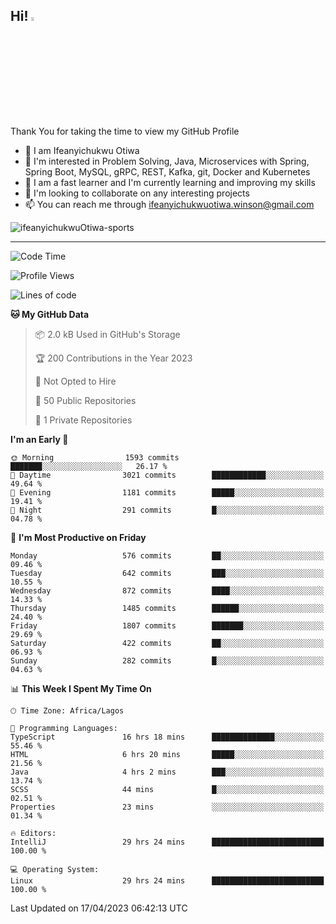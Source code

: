 <!-- BLOG-POST-LIST:START --><!-- BLOG-POST-LIST:END -->

## Hi! <img src="https://media.giphy.com/media/hvRJCLFzcasrR4ia7z/giphy.gif" width="4%"> 

Thank You for taking the time to view my GitHub Profile

- 👋 I am Ifeanyichukwu Otiwa
- 👀 I'm interested in Problem Solving, Java, Microservices with Spring, Spring Boot, MySQL, gRPC, REST, Kafka, git, Docker and Kubernetes
- 🌱 I am a fast learner and I'm currently learning and improving my skills
- 💞️ I'm looking to collaborate on any interesting projects
- 📫 You can reach me through ifeanyichukwuotiwa.winson@gmail.com

<p align="left" marginTop="10px"> <img src="https://komarev.com/ghpvc/?username=ifeanyichukwuOtiwa-sports&label=Profile%20views&color=0e75b6&style=for-the-badge" alt="ifeanyichukwuOtiwa-sports" /> </p>

***

<!--START_SECTION:waka-->
![Code Time](http://img.shields.io/badge/Code%20Time-1%2C297%20hrs%2021%20mins-blue)

![Profile Views](http://img.shields.io/badge/Profile%20Views-1-blue)

![Lines of code](https://img.shields.io/badge/From%20Hello%20World%20I%27ve%20Written-2.0%20million%20lines%20of%20code-blue)

**🐱 My GitHub Data** 

> 📦 2.0 kB Used in GitHub's Storage 
 > 
> 🏆 200 Contributions in the Year 2023
 > 
> 🚫 Not Opted to Hire
 > 
> 📜 50 Public Repositories 
 > 
> 🔑 1 Private Repositories 
 > 
**I'm an Early 🐤** 

```text
🌞 Morning                1593 commits        ███████░░░░░░░░░░░░░░░░░░   26.17 % 
🌆 Daytime                3021 commits        ████████████░░░░░░░░░░░░░   49.64 % 
🌃 Evening                1181 commits        █████░░░░░░░░░░░░░░░░░░░░   19.41 % 
🌙 Night                  291 commits         █░░░░░░░░░░░░░░░░░░░░░░░░   04.78 % 
```
📅 **I'm Most Productive on Friday** 

```text
Monday                   576 commits         ██░░░░░░░░░░░░░░░░░░░░░░░   09.46 % 
Tuesday                  642 commits         ███░░░░░░░░░░░░░░░░░░░░░░   10.55 % 
Wednesday                872 commits         ████░░░░░░░░░░░░░░░░░░░░░   14.33 % 
Thursday                 1485 commits        ██████░░░░░░░░░░░░░░░░░░░   24.40 % 
Friday                   1807 commits        ███████░░░░░░░░░░░░░░░░░░   29.69 % 
Saturday                 422 commits         ██░░░░░░░░░░░░░░░░░░░░░░░   06.93 % 
Sunday                   282 commits         █░░░░░░░░░░░░░░░░░░░░░░░░   04.63 % 
```


📊 **This Week I Spent My Time On** 

```text
🕑︎ Time Zone: Africa/Lagos

💬 Programming Languages: 
TypeScript               16 hrs 18 mins      ██████████████░░░░░░░░░░░   55.46 % 
HTML                     6 hrs 20 mins       █████░░░░░░░░░░░░░░░░░░░░   21.56 % 
Java                     4 hrs 2 mins        ███░░░░░░░░░░░░░░░░░░░░░░   13.74 % 
SCSS                     44 mins             █░░░░░░░░░░░░░░░░░░░░░░░░   02.51 % 
Properties               23 mins             ░░░░░░░░░░░░░░░░░░░░░░░░░   01.34 % 

🔥 Editors: 
IntelliJ                 29 hrs 24 mins      █████████████████████████   100.00 % 

💻 Operating System: 
Linux                    29 hrs 24 mins      █████████████████████████   100.00 % 
```


 Last Updated on 17/04/2023 06:42:13 UTC
<!--END_SECTION:waka-->

<!--
<p align="center">
![trophy](https://github-profile-trophy.vercel.app/?username=ifeanyichukwuOtiwa-sports&theme=onedark) (https://github.com/ryo-ma/github-profile-trophy)
</p>
-->

<!---
ifeanyi-otiwa/ifeanyi-otiwa is a ✨ special ✨ repository because its `README.md` (this file) appears on your GitHub profile.
You can click the Preview link to take a look at your changes.
--->
